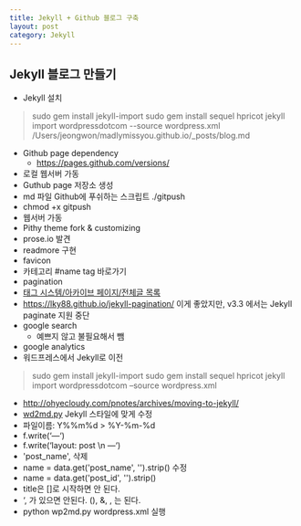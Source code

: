 ```yaml
---
title: Jekyll + Github 블로그 구축
layout: post
category: Jekyll
---
```


## Jekyll 블로그 만들기

- Jekyll 설치

> sudo gem install jekyll-import
sudo gem install sequel hpricot
jekyll import wordpressdotcom --source wordpress.xml
/Users/jeongwon/madlymissyou.github.io/_posts/blog.md

- Github page dependency
  - https://pages.github.com/versions/
- 로컬 웹서버 가동
- Guthub page 저장소 생성
- md 파일 Github에 푸쉬하는 스크립트 ./gitpush
 - chmod +x gitpush
- 웹서버 가동
- Pithy theme fork & customizing
- prose.io 발견
- readmore 구현
- favicon 
- 카테고리 #name tag 바로가기
- pagination
- [태그 시스템/아카이브 페이지/전체글 목록](http://halryang.net/tag-and-archive/)
 - https://lky88.github.io/jekyll-pagination/ 이게 좋았지만, v3.3 에서는 Jekyll paginate 지원 중단
- google search
  - 예쁘지 않고 불필요해서 뺌
- google analytics
- 워드프레스에서 Jekyll로 이전
> sudo gem install jekyll-import sudo gem install sequel hpricot jekyll import wordpressdotcom –source wordpress.xml
 - http://ohyecloudy.com/pnotes/archives/moving-to-jekyll/
- [wd2md.py](https://github.com/dreikanter/wp2md
) Jekyll 스타일에 맞게 수정
 - 파일이름: Y%%m%d > %Y-%m-%d
 - f.write(‘—‘)
 - f.write(‘layout: post \n —‘)
 -  'post_name', 삭제
 - name = data.get('post_name', '').strip() 수정
 - name = data.get('post_id', '').strip()
 - title은 []로 시작하면 안 된다. 
 - ‘, 가 있으면 안된다. (), &, , 는 된다. 
 - python wp2md.py wordpress.xml 실행



 




